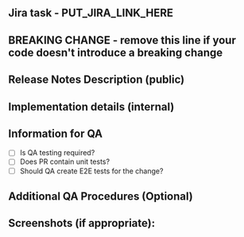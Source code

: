 ## Jira task - PUT_JIRA_LINK_HERE

## BREAKING CHANGE - remove this line if your code doesn't introduce a breaking change

## Release Notes Description (public)

<!--- DESCRIPTION USED IN THE RELEASE NOTES

Remove this comment and replace it with the description of your changes for an external audience.
This description will be pulled into public release notes.

1. What changes are you introducing? Be clear and provide a detailed overview of your changes.
2. Why are you introducing the changes? Make the intent of the changes clear.
    - What do those changes mean for our end users?
    - Why should they care?
    - What is the context of your changes?

Additionally:

- If your changes are breaking changes, provide information on how the change affects our customers and what is required from them to be updated.
  If you think a migration guide would be useful, let TWs know in advance.
- If your changes deprecate an API, provide what is the alternative for our customers (if it exists). State clearly that an API became deprecated.
-->

## Implementation details (internal)

<!--- Describe technical implementation details for peer reviewers -->

## Information for QA

<!-- [Place an '[X]' (no spaces) in all applicable fields.] -->

- [ ] Is QA testing required?
- [ ] Does PR contain unit tests?
- [ ] Should QA create E2E tests for the change?

## Additional QA Procedures (Optional)

<!--- Describe what QA needs to do if needed -->

## Screenshots (if appropriate):
